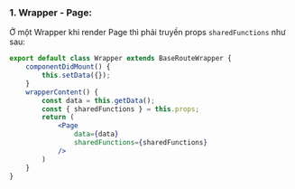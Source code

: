 ### 1. Wrapper - Page:
Ở một Wrapper khi render Page thì phải truyền props `sharedFunctions` như sau:
```jsx
export default class Wrapper extends BaseRouteWrapper {
    componentDidMount() {
        this.setData({});
    }
    wrapperContent() {
        const data = this.getData();
        const { sharedFunctions } = this.props;
        return (
            <Page 
                data={data}
                sharedFunctions={sharedFunctions}
            />
        )
    }
}
```
